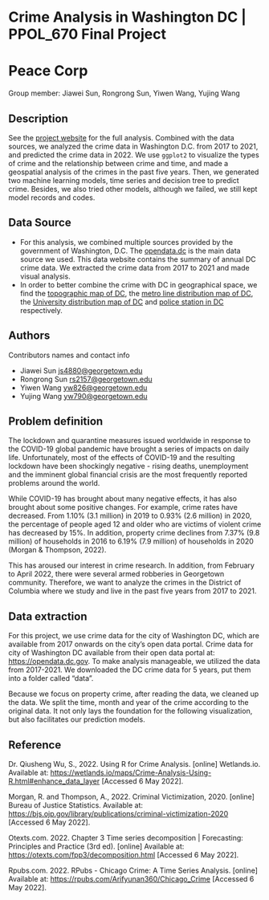# Crime Analysis in Washington DC | PPOL_670 Final Project

# Peace Corp

Group member: Jiawei Sun, Rongrong Sun, Yiwen Wang, Yujing Wang

## Description 
See the [project website](https://yujingwang111.github.io/yujingwang.io/) for the full analysis.
Combined with the data sources, we analyzed the crime data in Washington D.C. from 2017 to 2021, and predicted the crime data in 2022. We use `ggplot2`  to visualize the types of crime and the relationship between crime and time, and made a geospatial analysis of the crimes in the past five years. Then, we generated two machine learning models, time series and decision tree to predict crime. Besides, we also tried other models, although we failed, we still kept model records and codes.

## Data Source
* For this analysis, we combined multiple sources provided by the government of Washington, D.C. The [opendata.dc](https://opendata.dc.gov/search?collection=Dataset&q=crime%20incidents) is the main data source we used. This data website contains the summary of annual DC crime data. We extracted the crime data from 2017 to 2021 and made visual analysis.
* In order to better combine the crime with DC in geographical space, we find the [topographic map of DC](https://catalog.data.gov/dataset/tiger-line-shapefile-2017-state-district-of-columbia-current-census-tract-state-based), the [metro line distribution map of DC](https://opendata.dc.gov/datasets/DCGIS::metro-lines/about), the [University distribution map of DC](https://opendata.dc.gov/datasets/DCGIS::universities-and-colleges/explore?location=38.891128%2C-77.020974%2C11.86) and [police station in DC](https://opendata.dc.gov/datasets/police-stations/explore?location=38.890899%2C-77.026467%2C12.54) respectively.


## Authors

Contributors names and contact info

* Jiawei Sun js4880@georgetown.edu
* Rongrong Sun rs2157@georgetown.edu
* Yiwen Wang   yw826@georgetown.edu
* Yujing Wang yw790@georgetown.edu

## Problem definition
The lockdown and quarantine measures issued worldwide in response to the COVID-19 global pandemic have brought a series of impacts on daily life. Unfortunately, most of the effects of COVID-19 and the resulting lockdown have been shockingly negative - rising deaths, unemployment and the imminent global financial crisis are the most frequently reported problems around the world. 

While COVID-19 has brought about many negative effects, it has also brought about some positive changes. For example, crime rates have decreased. From 1.10% (3.1 million) in 2019 to 0.93% (2.6 million) in 2020, the percentage of people aged 12 and older who are victims of violent crime has decreased by 15%. In addition, property crime declines from 7.37% (9.8 million) of households in 2016 to 6.19% (7.9 million) of households in 2020 (Morgan & Thompson, 2022).

This has aroused our interest in crime research. In addition, from February to April 2022, there were several armed robberies in Georgetown community. Therefore, we want to analyze the crimes in the District of Columbia where we study and live in the past five years from 2017 to 2021.

## Data extraction
For this project, we use crime data for the city of Washington DC, which are available from 2017 onwards on the city’s open data portal. Crime data for city of Washington DC available from their open data portal at: https://opendata.dc.gov. To make analysis manageable, we utilized the data from 2017-2021. We downloaded the DC crime data for 5 years,  put them into a folder called “data”.

Because we focus on property crime, after reading the data, we cleaned up the data. We split the time, month and year of the crime according to the original data. It not only lays the foundation for the following visualization, but also facilitates our prediction models.

## Reference

Dr. Qiusheng Wu, S., 2022. Using R for Crime Analysis. [online] Wetlands.io. Available at: <https://wetlands.io/maps/Crime-Analysis-Using-R.html#enhance_data_layer> [Accessed 6 May 2022].

Morgan, R. and Thompson, A., 2022. Criminal Victimization, 2020. [online] Bureau of Justice Statistics. Available at: <https://bjs.ojp.gov/library/publications/criminal-victimization-2020> [Accessed 6 May 2022].

Otexts.com. 2022. Chapter 3 Time series decomposition | Forecasting: Principles and Practice (3rd ed). [online] Available at: <https://otexts.com/fpp3/decomposition.html> [Accessed 6 May 2022].

Rpubs.com. 2022. RPubs - Chicago Crime: A Time Series Analysis. [online] Available at: <https://rpubs.com/Arifyunan360/Chicago_Crime> [Accessed 6 May 2022].
